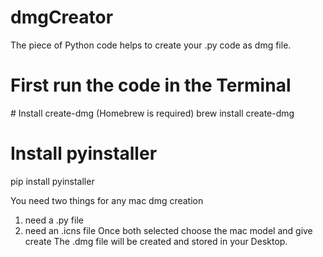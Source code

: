 # dmgCreator
The piece of Python code helps to create your .py code as dmg file.

<h1>First run the code in the Terminal</h1>
# Install create-dmg (Homebrew is required)
brew install create-dmg

# Install pyinstaller
pip install pyinstaller

You need two things for any mac dmg creation
  1. need a .py file
  2. need an .icns file
Once both selected choose the mac model and give create
The .dmg file will be created and stored in your Desktop.

